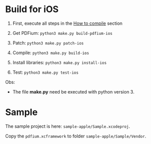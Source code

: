 # Build for iOS

1. First, execute all steps in the [How to compile](https://github.com/paulocoutinhox/pdfium-lib/tree/master?tab=readme-ov-file#how-to-compile) section

2. Get PDFium:
```python3 make.py build-pdfium-ios```

3. Patch:
```python3 make.py patch-ios```

4. Compile:
```python3 make.py build-ios```

5. Install libraries:
```python3 make.py install-ios```

6. Test:
```python3 make.py test-ios```

Obs:
- The file **make.py** need be executed with python version 3.

# Sample

The sample project is here: `sample-apple/Sample.xcodeproj`.

Copy the `pdfium.xcframework` to folder `sample-apple/Sample/Vendor`.
